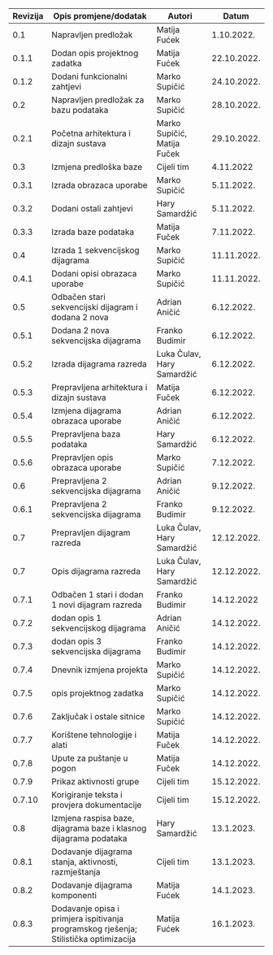 | Revizija | Opis promjene/dodatak                                                                 | Autori                      | Datum       |
| -------- | ------------------------------------------------------------------------------------- | --------------------------- | ----------- |
| 0.1      | Napravljen predložak                                                                  | Matija Fućek                | 1.10.2022.  |
| 0.1.1    | Dodan opis projektnog zadatka                                                         | Matija Fućek                | 22.10.2022. |
| 0.1.2    | Dodani funkcionalni zahtjevi                                                          | Marko Supičić               | 24.10.2022. |
| 0.2      | Napravljen predložak za bazu podataka                                                 | Marko Supičić               | 28.10.2022. |
| 0.2.1    | Početna arhitektura i dizajn sustava                                                  | Marko Supičić, Matija Fuček | 29.10.2022. |
| 0.3      | Izmjena predloška baze                                                                | Cijeli tim                  | 4.11.2022   |
| 0.3.1    | Izrada obrazaca uporabe                                                               | Marko Supičić               | 5.11.2022.  |
| 0.3.2    | Dodani ostali zahtjevi                                                                | Hary Samardžić              | 5.11.2022.  |
| 0.3.3    | Izrada baze podataka                                                                  | Matija Fuček                | 7.11.2022.  |
| 0.4      | Izrada 1 sekvencijskog dijagrama                                                      | Marko Supičić               | 11.11.2022. |
| 0.4.1    | Dodani opisi obrazaca uporabe                                                         | Marko Supičić               | 11.11.2022. |
| 0.5      | Odbačen stari sekvencijski dijagram i dodana 2 nova                                   | Adrian Aničić               | 6.12.2022.  |
| 0.5.1    | Dodana 2 nova sekvencijska dijagrama                                                  | Franko Budimir              | 6.12.2022.  |
| 0.5.2    | Izrada dijagrama razreda                                                              | Luka Čulav, Hary Samardžić  | 6.12.2022.  |
| 0.5.3    | Prepravljena arhitektura i dizajn sustava                                             | Matija Fuček                | 6.12.2022.  |
| 0.5.4    | Izmjena dijagrama obrazaca uporabe                                                    | Adrian Aničić               | 6.12.2022.  |
| 0.5.5    | Prepravljena baza podataka                                                            | Hary Samardžić              | 6.12.2022.  |
| 0.5.6    | Prepravljen opis obrazaca uporabe                                                     | Marko Supičić               | 7.12.2022.  |
| 0.6      | Prepravljena 2 sekvencijska dijagrama                                                 | Adrian Aničić               | 9.12.2022.  |
| 0.6.1    | Prepravljena 2 sekvencijska dijagrama                                                 | Franko Budimir              | 9.12.2022.  |
| 0.7      | Prepravljen dijagram razreda                                                          | Luka Čulav, Hary Samardžić  | 12.12.2022. |
| 0.7      | Opis dijagrama razreda                                                                | Luka Čulav, Hary Samardžić  | 12.12.2022. |
| 0.7.1    | Odbačen 1 stari i dodan 1 novi dijagram razreda                                       | Franko Budimir              | 14.12.2022  |
| 0.7.2    | dodan opis 1 sekvencijskog dijagrama                                                  | Adrian Aničić               | 14.12.2022. |
| 0.7.3    | dodan opis 3 sekvencijska dijagrama                                                   | Franko Budimir              | 14.12.2022. |
| 0.7.4    | Dnevnik izmjena projekta                                                              | Marko Supičić               | 14.12.2022. |
| 0.7.5    | opis projektnog zadatka                                                               | Marko Supičić               | 14.12.2022. |
| 0.7.6    | Zaključak i ostale sitnice                                                            | Marko Supičić               | 14.12.2022. |
| 0.7.7    | Korištene tehnologije i alati                                                         | Matija Fuček                | 14.12.2022. |
| 0.7.8    | Upute za puštanje u pogon                                                             | Matija Fuček                | 14.12.2022. |
| 0.7.9    | Prikaz aktivnosti grupe                                                               | Cijeli tim                  | 15.12.2022. |
| 0.7.10   | Korigiranje teksta i provjera dokumentacije                                           | Cijeli tim                  | 15.12.2022. |
| 0.8      | Izmjena raspisa baze, dijagrama baze i klasnog dijagrama podataka                     | Hary Samardžić              | 13.1.2023.  |
| 0.8.1    | Dodavanje dijagrama stanja, aktivnosti, razmještanja                                  | Cijeli tim                  | 13.1.2023.  |
| 0.8.2    | Dodavanje dijagrama komponenti                                                        | Matija Fućek                | 14.1.2023.  |
| 0.8.3    | Dodavanje opisa i primjera ispitivanja programskog rješenja; Stilistička optimizacija | Matija Fućek                | 16.1.2023.  |

